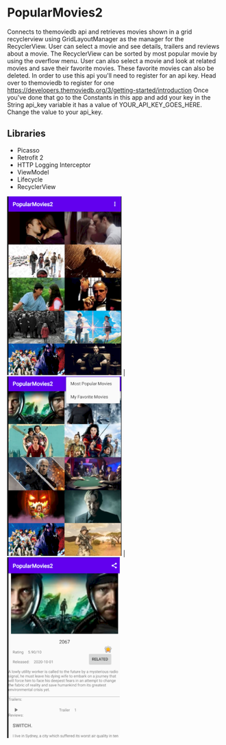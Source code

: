 # PopularMovies2

Connects to themoviedb api and retrieves movies shown in a grid recyclerview using GridLayoutManager as the manager for the RecyclerView. 
User can select a movie and see details, trailers and reviews about a movie. The RecyclerView can be sorted by most popular movie by using the overflow menu. User 
can also select a movie and look at related movies and save their favorite movies. These favorite movies can also be deleted.
In order to use this api you'll need to register for an api key. Head over to themoviedb to register for 
one https://developers.themoviedb.org/3/getting-started/introduction Once you've done that go to the Constants in this app and add your key 
in the String api_key variable it has a value of YOUR_API_KEY_GOES_HERE. Change the value to your api_key.

## Libraries
- Picasso
- Retrofit 2
- HTTP Logging Interceptor
- ViewModel
- Lifecycle
- RecyclerView

![](app/src/main/java/com/example/popularmovies2/ImagesForGithub/rsz_screenshot_from_2020-10-20_17-06-09.png) |
![](app/src/main/java/com/example/popularmovies2/ImagesForGithub/rsz_screenshot_from_2020-10-20_17-05-00.png) |
![](app/src/main/java/com/example/popularmovies2/ImagesForGithub/rsz_screenshot_from_2020-10-20_17-05-11.png) 


